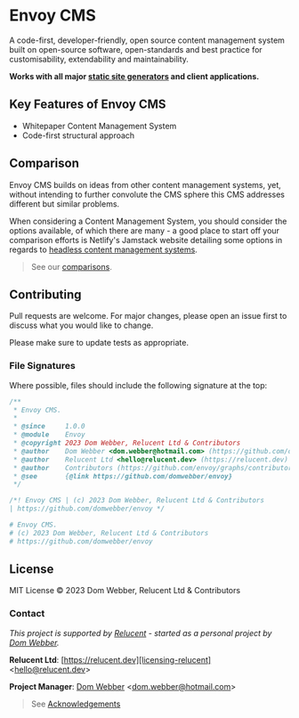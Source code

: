 # Envoy CMS

A code-first, developer-friendly, open source content management system built
on open-source software, open-standards and best practice for customisability,
extendability and maintainability.

**Works with all major
[static site generators][source-jamstack-static-site-generators]
and client applications.**

## Key Features of Envoy CMS

- Whitepaper Content Management System
- Code-first structural approach

## Comparison

Envoy CMS builds on ideas from other content management systems, yet, without
intending to further convolute the CMS sphere this CMS addresses different but
similar problems.

When considering a Content Management System, you should consider the options
available, of which there are many - a good place to start off your comparison
efforts is Netlify's Jamstack website detailing some options in regards to
[headless content management systems][source-jamstack-headless-cms].

> See our [comparisons](./docs/comparison/).

## Contributing

Pull requests are welcome. For major changes, please open an issue first to
discuss what you would like to change.

Please make sure to update tests as appropriate.

### File Signatures

Where possible, files should include the following signature at the top:

```typescript
/**
 * Envoy CMS.
 *
 * @since     1.0.0
 * @module    Envoy
 * @copyright 2023 Dom Webber, Relucent Ltd & Contributors
 * @author    Dom Webber <dom.webber@hotmail.com> (https://github.com/domwebber)
 * @author    Relucent Ltd <hello@relucent.dev> (https://relucent.dev)
 * @author    Contributors (https://github.com/envoy/graphs/contributors)
 * @see       {@link https://github.com/domwebber/envoy}
 */
```

```css
/*! Envoy CMS | (c) 2023 Dom Webber, Relucent Ltd & Contributors
| https://github.com/domwebber/envoy */
```

```bash
# Envoy CMS.
# (c) 2023 Dom Webber, Relucent Ltd & Contributors
# https://github.com/domwebber/envoy
```

## License

MIT License &copy; 2023 Dom Webber, Relucent Ltd & Contributors

### Contact

*This project is supported by [Relucent][licensing-relucent] - started as a
personal project by [Dom Webber][licensing-domwebber].*

**Relucent Ltd**: [https://relucent.dev][licensing-relucent] <<hello@relucent.dev>>

**Project Manager**: [Dom Webber][licensing-domwebber] <<dom.webber@hotmail.com>>

> See [Acknowledgements](ACKNOWLEDGEMENTS.md)

<!-- References: -->
<!-- Ownership, Licensing & Copyright: -->
[licensing-relucent]: https://relucent.dev "Relucent's Website"
[licensing-domwebber]: https://github.com/domwebber "Dom Webber's GitHub Profile"

<!-- Sources: -->
[source-jamstack-headless-cms]: https://jamstack.org/headless-cms/ "Jamstack Headless CMS'"
[source-jamstack-static-site-generators]: https://jamstack.org/generators/ "Jamstack Static Site Generators"
